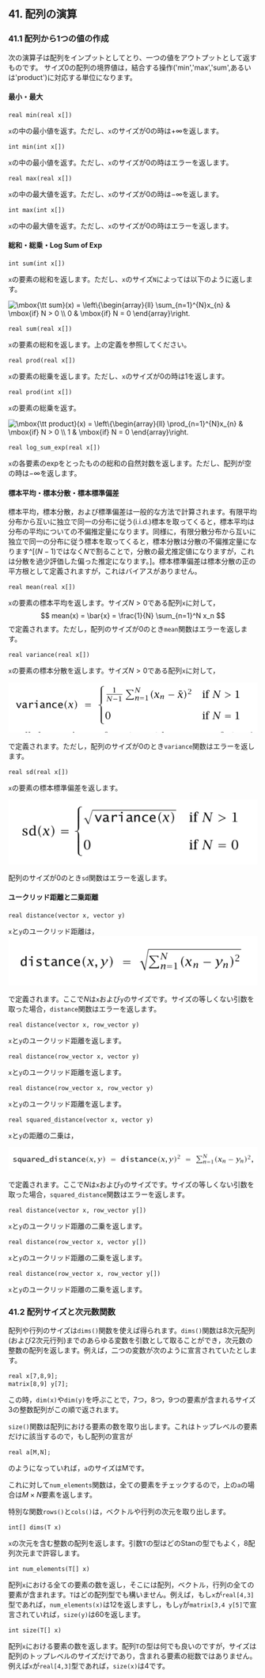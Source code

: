 ## 41. 配列の演算

### 41.1 配列から1つの値の作成
次の演算子は配列をインプットとしてとり、一つの値をアウトプットとして返すものです。
サイズ0の配列の境界値は，結合する操作('min','max','sum',あるいは'product')に対応する単位になります。

#### 最小・最大
```text
real min(real x[])
```
`x`の中の最小値を返す。ただし、`x`のサイズが0の時は$+\infty$を返します。
```text
int min(int x[])
```
`x`の中の最小値を返す。ただし、`x`のサイズが0の時はエラーを返します。
```text
real max(real x[])
```
`x`の中の最大値を返す。ただし、`x`のサイズが0の時は$-\infty$を返します。
```text
int max(int x[])
```
`x`の中の最大値を返す。ただし、`x`のサイズが0の時はエラーを返します。

#### 総和・総乗・Log Sum of Exp
```text
int sum(int x[])
```
`x`の要素の総和を返します。ただし、`x`のサイズ`N`によっては以下のように返します。

![$$\mbox{\tt sum}(x) = \left\{\begin{array}{ll} \sum_{n=1}^{N}x_{n} & \mbox{if} N > 0 \\ 0 & \mbox{if} N = 0 \end{array}\right.$$](fig/fig1.png)
```text
real sum(real x[])
```
`x`の要素の総和を返します。上の定義を参照してください。
```text
real prod(real x[])
```
`x`の要素の総乗を返します。ただし、`x`のサイズが0の時は1を返します。
```text
real prod(int x[])
```
`x`の要素の総乗を返す。　　

![$$\mbox{\tt product}(x) = \left\{\begin{array}{ll} \prod_{n=1}^{N}x_{n} & \mbox{if} N > 0 \\ 1 & \mbox{if} N = 0 \end{array}\right.$$](fig/fig2.png)
```text
real log_sum_exp(real x[])
```
`x`の各要素のexpをとったものの総和の自然対数を返します。ただし、配列が空の時は$-\infty$を返します。

#### 標本平均・標本分散・標本標準偏差

標本平均，標本分散，および標準偏差は一般的な方法で計算されます。有限平均分布から互いに独立で同一の分布に従う(i.i.d.)標本を取ってくると，標本平均は分布の平均についての不偏推定量になります。同様に，有限分散分布から互いに独立で同一の分布に従う標本を取ってくると，標本分散は分散の不偏推定量になります^[$(N-1)$ではなく$N$で割ることで，分散の最尤推定値になりますが，これは分散を過少評価した偏った推定になります。]。標本標準偏差は標本分散の正の平方根として定義されますが，これはバイアスがありません。

```
real mean(real x[])
```

`x`の要素の標本平均を返します。サイズ$N>0$である配列`x`に対して，
$$ mean(x) = \bar{x} = \frac{1}{N} \sum_{n=1}^N x_n $$
で定義されます。ただし，配列のサイズが0のとき`mean`関数はエラーを返します。

```
real variance(real x[])
```

`x`の要素の標本分散を返します。サイズ$N>0$である配列`x`に対して，

![\operatorname{variance}(x)=\left\{\begin{array}{ll}{\frac{1}{\sqrt{-1}} \sum_{n=1}^{N}\left(x_{n}-\overline{x}\right)^{2}} & {\text { if } N>1} \\ {0} & {\text { if } N=1}\end{array}\right.$$](fig/fig3.png)

で定義されます。ただし，配列のサイズが0のとき`variance`関数はエラーを返します。

```
real sd(real x[])
```
`x`の要素の標本標準偏差を返します。

![$$ \operatorname{sd}(x)=\left\{\begin{array}{ll}{\sqrt{\operatorname{variance}(x)}} & {\text { if } N>1} \\ {0} & {\text { if } N=0}\end{array}\right.$$](fig/fig4.png)

配列のサイズが0のとき`sd`関数はエラーを返します。

#### ユークリッド距離と二乗距離

```
real distance(vector x, vector y)
```

`x`と`y`のユークリッド距離は，
![$$ \text{ distance }(x, y)=\sqrt{\sum_{n=1}^{N}\left(x_{n}-y_{n}\right)^{2}} $$](fig/fig5.png)

で定義されます。ここで$N$は`x`および`y`のサイズです。サイズの等しくない引数を取った場合，`distance`関数はエラーを返します。


```
real distance(vector x, row_vector y)
```

`x`と`y`のユークリッド距離を返します。

```
real distance(row_vector x, vector y)
```

`x`と`y`のユークリッド距離を返します。

```
real distance(row_vector x, row_vector y)
```

`x`と`y`のユークリッド距離を返します。

```
real squared_distance(vector x, vector y)
```

`x`と`y`の距離の二乗は，

![\text { squared distance }(x, y)=\operatorname{distance}(x, y)^{2}=\sum_{n=1}^{N}\left(x_{n}-y_{n}\right)^{2}](fig/fig6.png)

で定義されます。ここで$N$は`x`および`y`のサイズです。サイズの等しくない引数を取った場合，`squared_distance`関数はエラーを返します。


```
real distance(vector x, row_vector y[])
```

`x`と`y`のユークリッド距離の二乗を返します。

```
real distance(row_vector x, vector y[])
```

`x`と`y`のユークリッド距離の二乗を返します。

```
real distance(row_vector x, row_vector y[])
```

`x`と`y`のユークリッド距離の二乗を返します。

### 41.2 配列サイズと次元数関数

配列や行列のサイズは`dims()`関数を使えば得られます。`dims()`関数は8次元配列(および2次元行列)までのあらゆる変数を引数として取ることができ，次元数の整数の配列を返します。例えば，二つの変数が次のように宣言されていたとします。

```
real x[7,8,9];
matrix[8,9] y[7];
```

この時，`dim(x)`や`dim(y)`を呼ぶことで，7つ，8つ，9つの要素が含まれるサイズ3の整数配列がこの順で返されます。

`size()`関数は配列における要素の数を取り出します。これはトップレベルの要素だけに該当するので，もし配列の宣言が

```
real a[M,N];
```

のようになっていれば，`a`のサイズはMです。

これに対して`num_elements`関数は，全ての要素をチェックするので，上の`a`の場合は$M \times N$要素を返します。

特別な関数`rows()`と`cols()`は，ベクトルや行列の次元を取り出します。


```
int[] dims(T x)
```

`x`の次元を含む整数の配列を返します。引数`T`の型はどのStanの型でもよく，8配列次元まで許容します。

```
int num_elements(T[] x)
```

配列`x`における全ての要素の数を返し，そこには配列，ベクトル，行列の全ての要素が含まれます。`T`はどの配列型でも構いません。例えば，もし`x`が`real[4,3]`型であれば，`num_elements(x)`は12を返しますし，もし`y`が`matrix[3,4 y[5]`で宣言されていれば，`size(y)`は60を返します。

```
int size(T[] x)
```

配列`x`における要素の数を返します。配列`T`の型は何でも良いのですが，サイズは配列のトップレベルのサイズだけであり，含まれる要素の総数ではありません。例えば`x`が`real[4,3]`型であれば，`size(x)`は4です。

